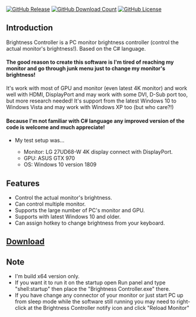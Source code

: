 [![GitHub Release](https://github-basic-badges.herokuapp.com/release/MinorMole/Brightness_Controller.svg?color=blue&text=Release)](https://github.com/MinorMole/Brightness_Controller/releases)
[![GitHub Download Count](https://github-basic-badges.herokuapp.com/downloads/MinorMole/Brightness_Controller/total.svg?color=green&text=Download)](https://github.com/MinorMole/Brightness_Controller/releases)
[![GitHub License](https://github-basic-badges.herokuapp.com/license/MinorMole/Brightness_Controller.svg?color=yellow&text=License)](/LICENSE)

## Introduction

Brightness Controller is a PC monitor brightness controller (control the actual monitor's brightness!). Based on the C# language.

#### The good reason to create this software is I'm tired of reaching my monitor and go through junk menu just to change my monitor's brightness!

It's work with most of GPU and monitor (even latest 4K monitor) and work well with HDMI, DisplayPort and may work with some DVI, D-Sub port too, but more research needed! It's support from the latest Windows 10 to Windows Vista and may work with Windows XP too (but who care?!)

#### Because I'm not familiar with C# language any improved version of the code is welcome and much appreciate!

* My test setup was...

  - Monitor: LG 27UD68-W 4K display connect with DisplayPort.
  - GPU: ASUS GTX 970
  - OS: Windows 10 version 1809

## Features

* Control the actual monitor's brightness.
* Can control multiple monitor.
* Supports the large number of PC's monitor and GPU.
* Supports with latest Windows 10 and older.
* Can assign hotkey to change brightness from your keyboard.

## [Download](https://github.com/MinorMole/Brightness_Controller/releases)



## Note

* I'm build x64 version only.
* If you want it to run it on the startup open Run panel and type "shell:startup" then place the "Brightness Controller.exe" there.
* If you have change any connector of your monitor or just start PC up from sleep mode while the software still running you may need to right-click at the Brightness Controller notify icon and click "Reload Monitor"
